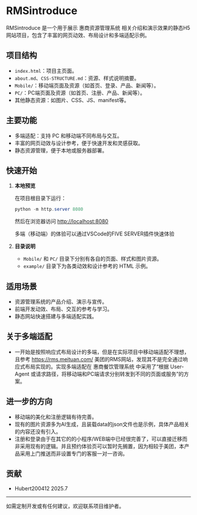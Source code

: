 # RMSintroduce

RMSintroduce 是一个用于展示 惠商资源管理系统 相关介绍和演示效果的静态H5网站项目，包含了丰富的网页动效、布局设计和多端适配示例。

## 项目结构

- `index.html`：项目主页面。
- `about.md`、`CSS-STRUCTURE.md`：资源、样式说明摘要。
- `Mobile/`：移动端页面及资源（如首页、登录、产品、新闻等）。
- `PC/`：PC端页面及资源（如首页、注册、产品、新闻等）。
- 其他静态资源：如图片、CSS、JS、manifest等。

## 主要功能

- 多端适配：支持 PC 和移动端不同布局与交互。
- 丰富的网页动效与设计参考，便于快速开发和灵感获取。
- 静态资源管理，便于本地或服务器部署。

## 快速开始

1. **本地预览**

   在项目根目录下运行：

   ```powershell
   python -m http.server 8080
   ```

   然后在浏览器访问 [http://localhost:8080](http://localhost:8080)

   多端（移动端）的体验可以通过VSCode的FIVE SERVER插件快速体验

2. **目录说明**

   - `Mobile/` 和 `PC/` 目录下分别有各自的页面、样式和图片资源。
   - `example/` 目录下为各类动效和设计参考的 HTML 示例。

## 适用场景

- 资源管理系统的产品介绍、演示与宣传。
- 前端开发动效、布局、交互的参考与学习。
- 静态网站快速搭建与多端适配实践。

## 关于多端适配

- 一开始是按照响应式布局设计的多端，但是在实际项目中移动端适配不理想，且参考 https://rms.meituan.com/ 美团的RMS网站，发现其不是完全通过响应式布局实现的。实现多端适配在 惠商餐饮管理系统 中采用了“根据 User-Agent 或请求路径，将移动端和PC端请求分别转发到不同的页面或服务”的方案。

## 进一步的方向

- 移动端的美化和注册逻辑有待完善。
- 现有的图片资源多为AI生成，且装载data的json文件也是示例，具体产品相关的内容还没有引入。
- 注册和登录由于在其它的的小程序/WEB端中已经很完善了，可以直接迁移而非采用现有的逻辑。并且预约体验页可以暂时先搁置，因为相较于美团，本产品采用上门推送而非设置专门的客服一对一咨询。

## 贡献

- Hubert200412 2025.7

---

如需定制开发或有任何建议，欢迎联系项目维护者。
